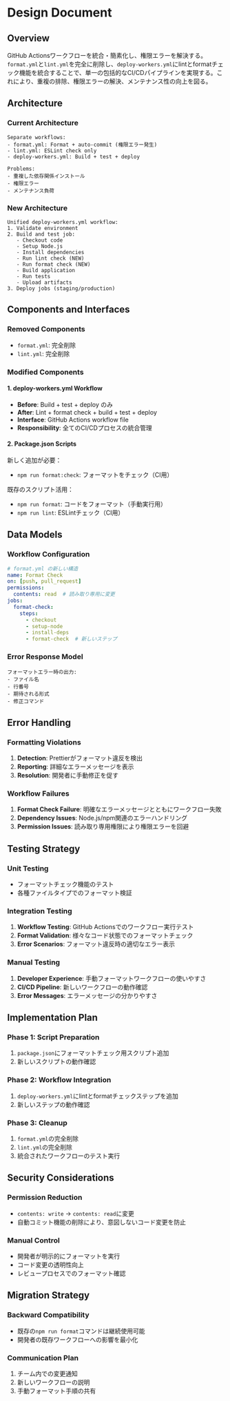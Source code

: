# Design Document

## Overview

GitHub Actionsワークフローを統合・簡素化し、権限エラーを解決する。`format.yml`と`lint.yml`を完全に削除し、`deploy-workers.yml`にlintとformatチェック機能を統合することで、単一の包括的なCI/CDパイプラインを実現する。これにより、重複の排除、権限エラーの解決、メンテナンス性の向上を図る。

## Architecture

### Current Architecture
```
Separate workflows:
- format.yml: Format + auto-commit (権限エラー発生)
- lint.yml: ESLint check only
- deploy-workers.yml: Build + test + deploy

Problems:
- 重複した依存関係インストール
- 権限エラー
- メンテナンス負荷
```

### New Architecture
```
Unified deploy-workers.yml workflow:
1. Validate environment
2. Build and test job:
   - Checkout code
   - Setup Node.js
   - Install dependencies
   - Run lint check (NEW)
   - Run format check (NEW)
   - Build application
   - Run tests
   - Upload artifacts
3. Deploy jobs (staging/production)
```

## Components and Interfaces

### Removed Components
- `format.yml`: 完全削除
- `lint.yml`: 完全削除

### Modified Components

#### 1. deploy-workers.yml Workflow
- **Before**: Build + test + deploy のみ
- **After**: Lint + format check + build + test + deploy
- **Interface**: GitHub Actions workflow file
- **Responsibility**: 全てのCI/CDプロセスの統合管理

#### 2. Package.json Scripts
新しく追加が必要：
- `npm run format:check`: フォーマットをチェック（CI用）

既存のスクリプト活用：
- `npm run format`: コードをフォーマット（手動実行用）
- `npm run lint`: ESLintチェック（CI用）

## Data Models

### Workflow Configuration
```yaml
# format.yml の新しい構造
name: Format Check
on: [push, pull_request]
permissions:
  contents: read  # 読み取り専用に変更
jobs:
  format-check:
    steps:
      - checkout
      - setup-node
      - install-deps
      - format-check  # 新しいステップ
```

### Error Response Model
```
フォーマットエラー時の出力:
- ファイル名
- 行番号
- 期待される形式
- 修正コマンド
```

## Error Handling

### Formatting Violations
1. **Detection**: Prettierがフォーマット違反を検出
2. **Reporting**: 詳細なエラーメッセージを表示
3. **Resolution**: 開発者に手動修正を促す

### Workflow Failures
1. **Format Check Failure**: 明確なエラーメッセージとともにワークフロー失敗
2. **Dependency Issues**: Node.js/npm関連のエラーハンドリング
3. **Permission Issues**: 読み取り専用権限により権限エラーを回避

## Testing Strategy

### Unit Testing
- フォーマットチェック機能のテスト
- 各種ファイルタイプでのフォーマット検証

### Integration Testing  
1. **Workflow Testing**: GitHub Actionsでのワークフロー実行テスト
2. **Format Validation**: 様々なコード状態でのフォーマットチェック
3. **Error Scenarios**: フォーマット違反時の適切なエラー表示

### Manual Testing
1. **Developer Experience**: 手動フォーマットワークフローの使いやすさ
2. **CI/CD Pipeline**: 新しいワークフローの動作確認
3. **Error Messages**: エラーメッセージの分かりやすさ

## Implementation Plan

### Phase 1: Script Preparation
1. `package.json`にフォーマットチェック用スクリプト追加
2. 新しいスクリプトの動作確認

### Phase 2: Workflow Integration
1. `deploy-workers.yml`にlintとformatチェックステップを追加
2. 新しいステップの動作確認

### Phase 3: Cleanup
1. `format.yml`の完全削除
2. `lint.yml`の完全削除
3. 統合されたワークフローのテスト実行

## Security Considerations

### Permission Reduction
- `contents: write` → `contents: read`に変更
- 自動コミット機能の削除により、意図しないコード変更を防止

### Manual Control
- 開発者が明示的にフォーマットを実行
- コード変更の透明性向上
- レビュープロセスでのフォーマット確認

## Migration Strategy

### Backward Compatibility
- 既存の`npm run format`コマンドは継続使用可能
- 開発者の既存ワークフローへの影響を最小化

### Communication Plan
1. チーム内での変更通知
2. 新しいワークフローの説明
3. 手動フォーマット手順の共有